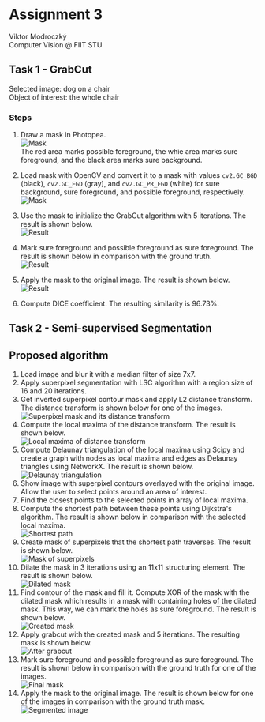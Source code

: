 # Assignment 3

Viktor Modroczký\
Computer Vision @ FIIT STU

## Task 1 - GrabCut

Selected image: dog on a chair\
Object of interest: the whole chair

### Steps

1. Draw a mask in Photopea.\
![Mask](data/mask.png)\
The red area marks possible foreground, the whie area marks sure foreground, and the black area marks sure background.

2. Load mask with OpenCV and convert it to a mask with values `cv2.GC_BGD` (black), `cv2.GC_FGD` (gray), and `cv2.GC_PR_FGD` (white) for sure background, sure foreground, and possible foreground, respectively.\
![Mask](images/my_mask.png)

3. Use the mask to initialize the GrabCut algorithm with 5 iterations. The result is shown below.\
![Result](images/grabcut_mask.png)

4. Mark sure foreground and possible foreground as sure foreground. The result is shown below in comparison with the ground truth.\
![Result](images/final_mask.png)

5. Apply the mask to the original image. The result is shown below.\
![Result](images/segmented.png)

6. Compute DICE coefficient. The resulting similarity is 96.73%.

## Task 2 - Semi-supervised Segmentation

## Proposed algorithm

1. Load image and blur it with a median filter of size 7x7.
2. Apply superpixel segmentation with LSC algorithm with a region size of 16 and 20 iterations.
3. Get inverted superpixel contour mask and apply L2 distance transform. The distance transform is shown below for one of the images.\
![Superpixel mask and its distance transform](images/superpixels_and_dist_trans.png)
4. Compute the local maxima of the distance transform. The result is shown below.\
![Local maxima of distance transform](images/local_maxima.png)
5. Compute Delaunay triangulation of the local maxima using Scipy and create a graph with nodes as local maxima and edges as Delaunay triangles using NetworkX. The result is shown below.\
![Delaunay triangulation](images/delaunay.png)
6. Show image with superpixel contours overlayed with the original image. Allow the user to select points around an area of interest.
7. Find the closest points to the selected points in array of local maxima.
8. Compute the shortest path between these points using Dijkstra's algorithm. The result is shown below in comparison with the selected local maxima.\
![Shortest path](images/local_maxima_selected_found.png)
9. Create mask of superpixels that the shortest path traverses. The result is shown below.\
![Mask of superpixels](images/path_superpixels.png)
10. Dilate the mask in 3 iterations using an 11x11 structuring element. The result is shown below.\
![Dilated mask](images/dilated_mask.png)
11. Find contour of the mask and fill it. Compute XOR of the mask with the dilated mask which results in a mask with containing holes of the dilated mask. This way, we can mark the holes as sure foreground. The result is shown below.\
![Created mask](images/created_mask.png)
12. Apply grabcut with the created mask and 5 iterations. The resulting mask is shown below.\
![After grabcut](images/mask_after_grabcut.png)
13. Mark sure foreground and possible foreground as sure foreground. The result is shown below in comparison with the ground truth for one of the images.\
![Final mask](images/final_mask_2.png)
14. Apply the mask to the original image. The result is shown below for one of the images in comparison with the ground truth mask.\
![Segmented image](images/segmented_2.png)
